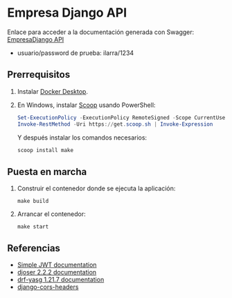 # Empresa Django API

Enlace para acceder a la documentación generada con Swagger: [EmpresaDjango API](http://127.0.0.1:8000/swagger/)

- usuario/password de prueba: ilarra/1234

## Prerrequisitos

1. Instalar [Docker Desktop](https://www.docker.com/products/docker-desktop/).

2. En Windows, instalar [Scoop](https://scoop.sh) usando PowerShell:
   
   ```powershell
   Set-ExecutionPolicy -ExecutionPolicy RemoteSigned -Scope CurrentUser
   Invoke-RestMethod -Uri https://get.scoop.sh | Invoke-Expression
   ```
   
   Y después instalar los comandos necesarios:
   
   ```powershell
   scoop install make
   ```

## Puesta en marcha

1. Construir el contenedor donde se ejecuta la aplicación:
   
   ```shell
   make build
   ```

2. Arrancar el contenedor:
   
   ```shell
   make start
   ```

## Referencias

- [Simple JWT documentation](https://django-rest-framework-simplejwt.readthedocs.io/en/latest/)
- [djoser 2.2.2 documentation](https://djoser.readthedocs.io/en/latest/)
- [drf-yasg 1.21.7 documentation](https://drf-yasg.readthedocs.io/en/stable/)
- [django-cors-headers](https://github.com/adamchainz/django-cors-headers)
